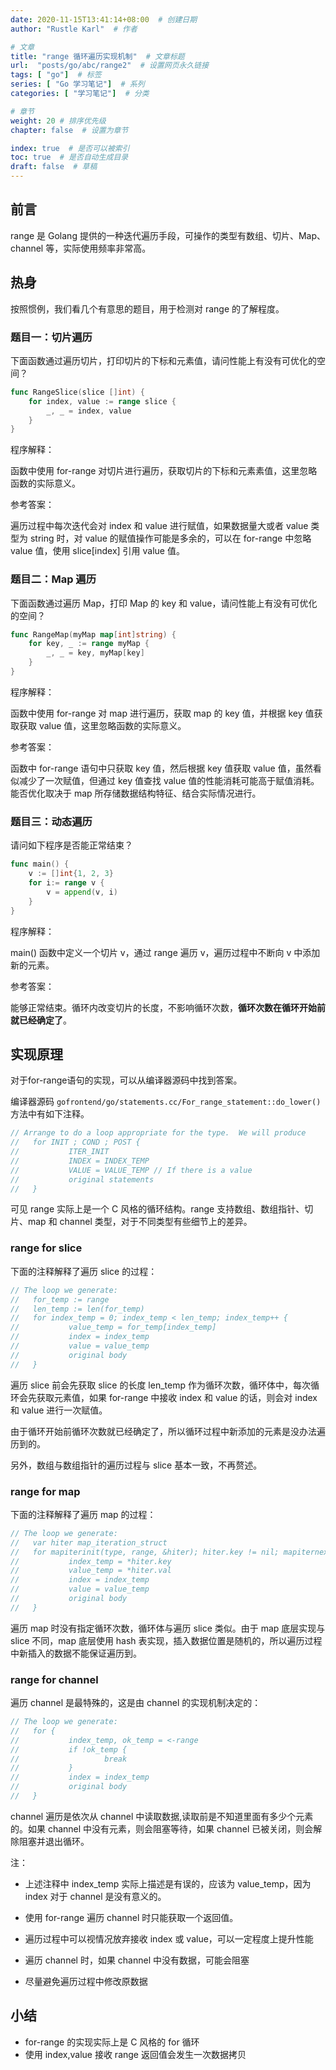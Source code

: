 ```yaml
---
date: 2020-11-15T13:41:14+08:00  # 创建日期
author: "Rustle Karl"  # 作者

# 文章
title: "range 循环遍历实现机制"  # 文章标题
url:  "posts/go/abc/range2"  # 设置网页永久链接
tags: [ "go"]  # 标签
series: [ "Go 学习笔记"]  # 系列
categories: [ "学习笔记"]  # 分类

# 章节
weight: 20 # 排序优先级
chapter: false  # 设置为章节

index: true  # 是否可以被索引
toc: true  # 是否自动生成目录
draft: false  # 草稿
---
```


## 前言

range 是 Golang 提供的一种迭代遍历手段，可操作的类型有数组、切片、Map、channel 等，实际使用频率非常高。

## 热身

按照惯例，我们看几个有意思的题目，用于检测对 range 的了解程度。

### 题目一：切片遍历

下面函数通过遍历切片，打印切片的下标和元素值，请问性能上有没有可优化的空间？

```go
func RangeSlice(slice []int) {
    for index, value := range slice {
        _, _ = index, value
    }
}
```

程序解释：  

函数中使用 for-range 对切片进行遍历，获取切片的下标和元素素值，这里忽略函数的实际意义。

参考答案：  

遍历过程中每次迭代会对 index 和 value 进行赋值，如果数据量大或者 value 类型为 string 时，对 value 的赋值操作可能是多余的，可以在 for-range 中忽略 value 值，使用 slice[index] 引用 value 值。

### 题目二：Map 遍历

下面函数通过遍历 Map，打印 Map 的 key 和 value，请问性能上有没有可优化的空间？

```go
func RangeMap(myMap map[int]string) {
    for key, _ := range myMap {
        _, _ = key, myMap[key]
    }
}
```

程序解释：  

函数中使用 for-range 对 map 进行遍历，获取 map 的 key 值，并根据 key 值获取获取 value 值，这里忽略函数的实际意义。

参考答案：

函数中 for-range 语句中只获取 key 值，然后根据 key 值获取 value 值，虽然看似减少了一次赋值，但通过 key 值查找 value 值的性能消耗可能高于赋值消耗。能否优化取决于 map 所存储数据结构特征、结合实际情况进行。

### 题目三：动态遍历

请问如下程序是否能正常结束？

```go
func main() {
    v := []int{1, 2, 3}
    for i:= range v {
        v = append(v, i)
    }
}
```

程序解释：  

main() 函数中定义一个切片 v，通过 range 遍历 v，遍历过程中不断向 v 中添加新的元素。

参考答案：  

能够正常结束。循环内改变切片的长度，不影响循环次数，**循环次数在循环开始前就已经确定了**。

## 实现原理

对于for-range语句的实现，可以从编译器源码中找到答案。  

编译器源码 `gofrontend/go/statements.cc/For_range_statement::do_lower()` 方法中有如下注释。

```go
// Arrange to do a loop appropriate for the type.  We will produce
//   for INIT ; COND ; POST {
//           ITER_INIT
//           INDEX = INDEX_TEMP
//           VALUE = VALUE_TEMP // If there is a value
//           original statements
//   }
```

可见 range 实际上是一个 C 风格的循环结构。range 支持数组、数组指针、切片、map 和 channel 类型，对于不同类型有些细节上的差异。

### range for slice

下面的注释解释了遍历 slice 的过程：

```go
// The loop we generate:
//   for_temp := range
//   len_temp := len(for_temp)
//   for index_temp = 0; index_temp < len_temp; index_temp++ {
//           value_temp = for_temp[index_temp]
//           index = index_temp
//           value = value_temp
//           original body
//   }
```

遍历 slice 前会先获取 slice 的长度 len_temp 作为循环次数，循环体中，每次循环会先获取元素值，如果 for-range 中接收 index 和 value 的话，则会对 index 和 value 进行一次赋值。

由于循环开始前循环次数就已经确定了，所以循环过程中新添加的元素是没办法遍历到的。

另外，数组与数组指针的遍历过程与 slice 基本一致，不再赘述。

### range for map

下面的注释解释了遍历 map 的过程：

```go
// The loop we generate:
//   var hiter map_iteration_struct
//   for mapiterinit(type, range, &hiter); hiter.key != nil; mapiternext(&hiter) {
//           index_temp = *hiter.key
//           value_temp = *hiter.val
//           index = index_temp
//           value = value_temp
//           original body
//   }
```

遍历 map 时没有指定循环次数，循环体与遍历 slice 类似。由于 map 底层实现与 slice 不同，map 底层使用 hash 表实现，插入数据位置是随机的，所以遍历过程中新插入的数据不能保证遍历到。

### range for channel

遍历 channel 是最特殊的，这是由 channel 的实现机制决定的：

```go
// The loop we generate:
//   for {
//           index_temp, ok_temp = <-range
//           if !ok_temp {
//                   break
//           }
//           index = index_temp
//           original body
//   }
```

channel 遍历是依次从 channel 中读取数据,读取前是不知道里面有多少个元素的。如果 channel 中没有元素，则会阻塞等待，如果 channel 已被关闭，则会解除阻塞并退出循环。

注：
- 上述注释中 index_temp 实际上描述是有误的，应该为 value_temp，因为 index 对于 channel 是没有意义的。
- 使用 for-range 遍历 channel 时只能获取一个返回值。

- 遍历过程中可以视情况放弃接收 index 或 value，可以一定程度上提升性能
- 遍历 channel 时，如果 channel 中没有数据，可能会阻塞
- 尽量避免遍历过程中修改原数据

## 小结

- for-range 的实现实际上是 C 风格的 for 循环
- 使用 index,value 接收 range 返回值会发生一次数据拷贝
